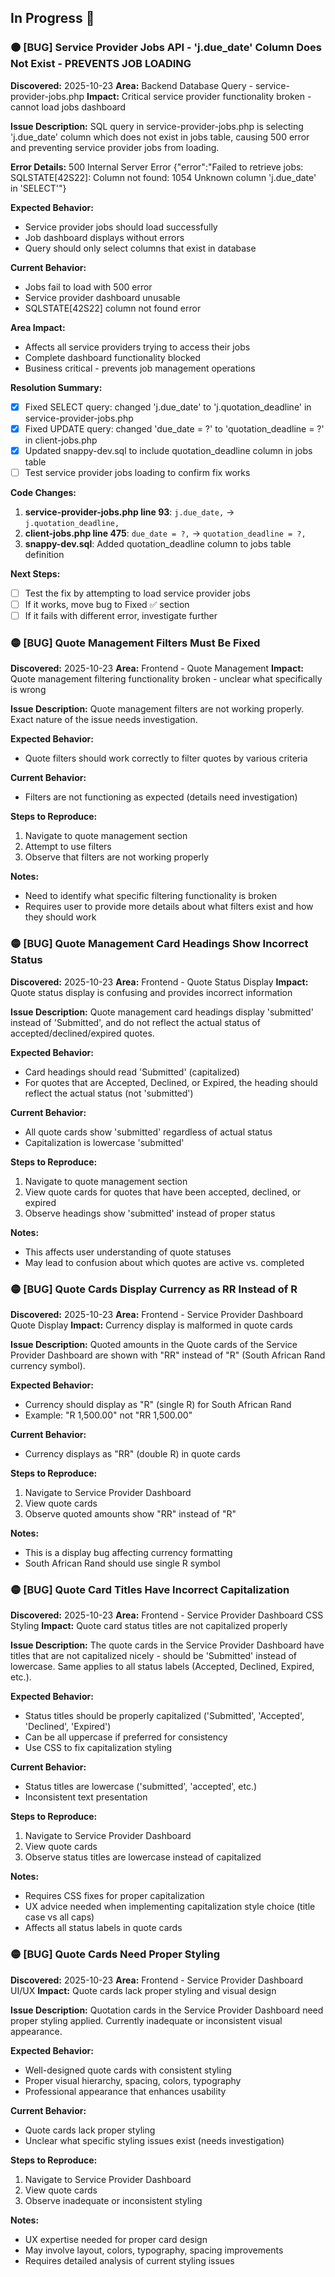 ## In Progress 🚧

### 🟠 [BUG] Service Provider Jobs API - 'j.due_date' Column Does Not Exist - PREVENTS JOB LOADING
**Discovered:** 2025-10-23
**Area:** Backend Database Query - service-provider-jobs.php
**Impact:** Critical service provider functionality broken - cannot load jobs dashboard

**Issue Description:**
SQL query in service-provider-jobs.php is selecting 'j.due_date' column which does not exist in jobs table, causing 500 error and preventing service provider jobs from loading.

**Error Details:**
500 Internal Server Error
{"error":"Failed to retrieve jobs: SQLSTATE[42S22]: Column not found: 1054 Unknown column 'j.due_date' in 'SELECT'"}

**Expected Behavior:**
- Service provider jobs should load successfully
- Job dashboard displays without errors
- Query should only select columns that exist in database

**Current Behavior:**
- Jobs fail to load with 500 error
- Service provider dashboard unusable
- SQLSTATE[42S22] column not found error

**Area Impact:**
- Affects all service providers trying to access their jobs
- Complete dashboard functionality blocked
- Business critical - prevents job management operations

**Resolution Summary:**
- [x] Fixed SELECT query: changed 'j.due_date' to 'j.quotation_deadline' in service-provider-jobs.php
- [x] Fixed UPDATE query: changed 'due_date = ?' to 'quotation_deadline = ?' in client-jobs.php
- [x] Updated snappy-dev.sql to include quotation_deadline column in jobs table
- [ ] Test service provider jobs loading to confirm fix works

**Code Changes:**
1. **service-provider-jobs.php line 93**: `j.due_date,` → `j.quotation_deadline,`
2. **client-jobs.php line 475**: `due_date = ?,` → `quotation_deadline = ?,`
3. **snappy-dev.sql**: Added quotation_deadline column to jobs table definition

**Next Steps:**
- [ ] Test the fix by attempting to load service provider jobs
- [ ] If it works, move bug to Fixed ✅ section
- [ ] If it fails with different error, investigate further

### 🟡 [BUG] Quote Management Filters Must Be Fixed
**Discovered:** 2025-10-23
**Area:** Frontend - Quote Management
**Impact:** Quote management filtering functionality broken - unclear what specifically is wrong

**Issue Description:**
Quote management filters are not working properly. Exact nature of the issue needs investigation.

**Expected Behavior:**
- Quote filters should work correctly to filter quotes by various criteria

**Current Behavior:**
- Filters are not functioning as expected (details need investigation)

**Steps to Reproduce:**
1. Navigate to quote management section
2. Attempt to use filters
3. Observe that filters are not working properly

**Notes:**
- Need to identify what specific filtering functionality is broken
- Requires user to provide more details about what filters exist and how they should work

### 🟡 [BUG] Quote Management Card Headings Show Incorrect Status
**Discovered:** 2025-10-23
**Area:** Frontend - Quote Status Display
**Impact:** Quote status display is confusing and provides incorrect information

**Issue Description:**
Quote management card headings display 'submitted' instead of 'Submitted', and do not reflect the actual status of accepted/declined/expired quotes.

**Expected Behavior:**
- Card headings should read 'Submitted' (capitalized)
- For quotes that are Accepted, Declined, or Expired, the heading should reflect the actual status (not 'submitted')

**Current Behavior:**
- All quote cards show 'submitted' regardless of actual status
- Capitalization is lowercase 'submitted'

**Steps to Reproduce:**
1. Navigate to quote management section
2. View quote cards for quotes that have been accepted, declined, or expired
3. Observe headings show 'submitted' instead of proper status

**Notes:**
- This affects user understanding of quote statuses
- May lead to confusion about which quotes are active vs. completed

### 🟡 [BUG] Quote Cards Display Currency as RR Instead of R
**Discovered:** 2025-10-23
**Area:** Frontend - Service Provider Dashboard Quote Display
**Impact:** Currency display is malformed in quote cards

**Issue Description:**
Quoted amounts in the Quote cards of the Service Provider Dashboard are shown with "RR" instead of "R" (South African Rand currency symbol).

**Expected Behavior:**
- Currency should display as "R" (single R) for South African Rand
- Example: "R 1,500.00" not "RR 1,500.00"

**Current Behavior:**
- Currency displays as "RR" (double R) in quote cards

**Steps to Reproduce:**
1. Navigate to Service Provider Dashboard
2. View quote cards
3. Observe quoted amounts show "RR" instead of "R"

**Notes:**
- This is a display bug affecting currency formatting
- South African Rand should use single R symbol

### 🟡 [BUG] Quote Card Titles Have Incorrect Capitalization
**Discovered:** 2025-10-23
**Area:** Frontend - Service Provider Dashboard CSS Styling
**Impact:** Quote card status titles are not capitalized properly

**Issue Description:**
The quote cards in the Service Provider Dashboard have titles that are not capitalized nicely - should be 'Submitted' instead of lowercase. Same applies to all status labels (Accepted, Declined, Expired, etc.).

**Expected Behavior:**
- Status titles should be properly capitalized ('Submitted', 'Accepted', 'Declined', 'Expired')
- Can be all uppercase if preferred for consistency
- Use CSS to fix capitalization styling

**Current Behavior:**
- Status titles are lowercase ('submitted', 'accepted', etc.)
- Inconsistent text presentation

**Steps to Reproduce:**
1. Navigate to Service Provider Dashboard
2. View quote cards
3. Observe status titles are lowercase instead of capitalized

**Notes:**
- Requires CSS fixes for proper capitalization
- UX advice needed when implementing capitalization style choice (title case vs all caps)
- Affects all status labels in quote cards

### 🟡 [BUG] Quote Cards Need Proper Styling
**Discovered:** 2025-10-23
**Area:** Frontend - Service Provider Dashboard UI/UX
**Impact:** Quote cards lack proper styling and visual design

**Issue Description:**
Quotation cards in the Service Provider Dashboard need proper styling applied. Currently inadequate or inconsistent visual appearance.

**Expected Behavior:**
- Well-designed quote cards with consistent styling
- Proper visual hierarchy, spacing, colors, typography
- Professional appearance that enhances usability

**Current Behavior:**
- Quote cards lack proper styling
- Unclear what specific styling issues exist (needs investigation)

**Steps to Reproduce:**
1. Navigate to Service Provider Dashboard
2. View quote cards
3. Observe inadequate or inconsistent styling

**Notes:**
- UX expertise needed for proper card design
- May involve layout, colors, typography, spacing improvements
- Requires detailed analysis of current styling issues
